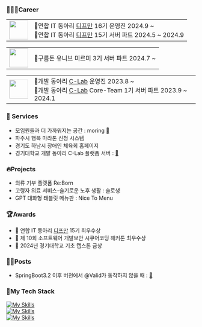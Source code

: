 <div>

### 👨🏻‍💻Career
<table border="0">
  <tr>
    <td><img src="https://github.com/user-attachments/assets/0238fd66-f23e-44e0-b731-57ea3c9a5480" width="50"></td>
    <td>
      📍<span>연합 IT 동아리 <a href="https://github.com/depromeet">디프만</a> 16기 운영진 2024.9 ~ </span><br>
      📍<span>연합 IT 동아리 <a href="https://github.com/depromeet">디프만</a> 15기 서버 파트 2024.5 ~ 2024.9 </span>
    </td>
  </tr>
</table>

<table border="0">
  <tr>
    <td><img width="50" src="https://github.com/user-attachments/assets/63d107f7-8713-4489-8918-45338952de60"></td>
    <td>
      📍<span>구름톤 유니브 미르미 3기 서버 파트 2024.7 ~ </span>
    </td>
  </tr>
</table>

<table border="0">
  <tr>
    <td><img width="50" src="https://github.com/user-attachments/assets/e80f7120-2fbe-4cdd-bc4a-4e107e53d0f1"></td>
    <td>
      📍<span>개발 동아리 <a href="https://github.com/KGU-C-Lab">C-Lab</a> 운영진 2023.8 ~ </span><br>
      📍<span>개발 동아리 <a href="https://github.com/KGU-C-Lab">C-Lab</a> Core-Team 1기 서버 파트 2023.9 ~ 2024.1 </span><br>
    </td>
  </tr>
</table>


### 📲 Services 
- 모임원들과 더 가까워지는 공간 : moring <a href="https://www.moring.one/auth">🔗</a>
- 파주시 행복 마라톤 신청 시스템
- 경기도 하남시 장애인 체육회 홈페이지
- 경기대학교 개발 동아리 C-Lab 플랫폼 서버 : <a href="https://www.clab.page">🔗</a>
  

### 🔥Projects
- 의류 기부 플랫폼 Re:Born
- 고령자 의료 서비스-슬기로운 노후 생활 : 슬로생
- GPT 대화형 태블릿 메뉴판 : Nice To Menu
  

### 🏆Awards
- 🏅 연합 IT 동아리 <a href="https://github.com/depromeet">디프만</a> 15기 최우수상
- 🏅 제 10회 소프트웨어 개발보안 시큐어코딩 해커톤 최우수상
- 🏅 2024년 경기대학교 기초 캡스톤 금상
  

### ✍🏻Posts
- SpringBoot3.2 이후 버전에서 @Valid가 동작하지 않을 때 : <a href="https://medium.com/@ummdev03/springboot3-2-이후-버전에서-valid가-동작하지-않을-때-86969320cc0f">🔗</a>



### 🔨My Tech Stack
[![My Skills](https://skillicons.dev/icons?i=java,spring,mysql,postgres,redis&theme=dark)](https://skillicons.dev) <br>
[![My Skills](https://skillicons.dev/icons?i=docker,githubactions,aws,nginx&theme=dark)](https://skillicons.dev) <br>
[![My Skills](https://skillicons.dev/icons?i=react,tailwind,vite&theme=dark)](https://skillicons.dev)
</div>


